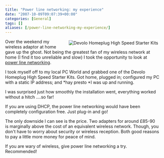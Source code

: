 ```yaml
---
title: "Power line networking: my experience"
date: "2007-10-09T09:07:39+00:00"
categories: [General]
tags: []
aliases: [/power-line-networking-my-experience/]
---
```


<img src="/images/uploads/2007/10/highspeed.jpg" alt="Devolo Homeplug High Speed Starter Kits" style="border: 4px solid white" align="right" />

Over the weekend my wireless adaptor at home gave up the ghost. Not being the greatest fan of my wireless network at home (I find it too unreliable and slow) I took the opportunity to look at [power line networking](https://en.wikipedia.org/wiki/Powerline_networking).

I took myself off to my local PC World and grabbed one of the Devolo Homeplug High Speed Starter Kits. Got home, plugged in; configured my PC with a static IP address; and *hay presto *I was up and running.

I was surprised just how smoothly the installation went, everything worked without a hitch ....so far!

If you are using DHCP, the power line networking would have been completely configuration free. Just plug-in and go!

The only downside I can see is the price. Two adapters for around £85-90 is marginally above the cost of an equivalent wireless network. Though, you don't have to worry about security or wireless reception. Both good reasons to pay a little more money for peace of mind.

If you are wary of wireless, give power line networking a try. Recommended!
